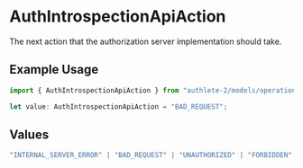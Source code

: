 # AuthIntrospectionApiAction

The next action that the authorization server implementation should take.

## Example Usage

```typescript
import { AuthIntrospectionApiAction } from "authlete-2/models/operations";

let value: AuthIntrospectionApiAction = "BAD_REQUEST";
```

## Values

```typescript
"INTERNAL_SERVER_ERROR" | "BAD_REQUEST" | "UNAUTHORIZED" | "FORBIDDEN" | "OK"
```
